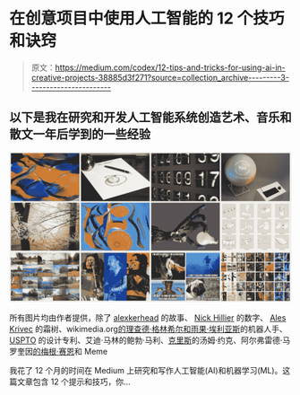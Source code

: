 # 在创意项目中使用人工智能的 12 个技巧和诀窍

> 原文：<https://medium.com/codex/12-tips-and-tricks-for-using-ai-in-creative-projects-38885d3f271?source=collection_archive---------3----------------------->

## 以下是我在研究和开发人工智能系统创造艺术、音乐和散文一年后学到的一些经验

![](img/936dc93f5fa4ac3d34e6ed722c38eb7c.png)

所有图片均由作者提供，除了 [alexkerhead](https://www.flickr.com/photos/alexkerhead/) 的故事、 [Nick Hillier](https://unsplash.com/@nhillier?utm_source=medium&utm_medium=referral) 的数字、 [Ales Krivec](https://unsplash.com/@aleskrivec?utm_source=medium&utm_medium=referral) 的霜树、wikimedia.org[的理查德·格林希尔和雨果·埃利亚斯](https://commons.wikimedia.org/wiki/File:Shadow_Hand_Bulb_large_Alpha.png)的机器人手、 [USPTO](https://www.uspto.gov/learning-and-resources/official-gazette) 的设计专利、艾迪·马林的鲍勃·马利、[克里斯](https://commons.wikimedia.org/wiki/File:Thom_Yorke_Austin_Texas_2016_(cropped).jpg)的汤姆·约克、阿尔弗雷德·马罗奎因[的梅根·赛恩](https://commons.wikimedia.org/wiki/File:Megan_Thee_Stallion_BBWM_Awards_2019.jpg)和 Meme

我花了 12 个月的时间在 Medium 上研究和写作人工智能(AI)和机器学习(ML)。这篇文章包含 12 个提示和技巧，你…
